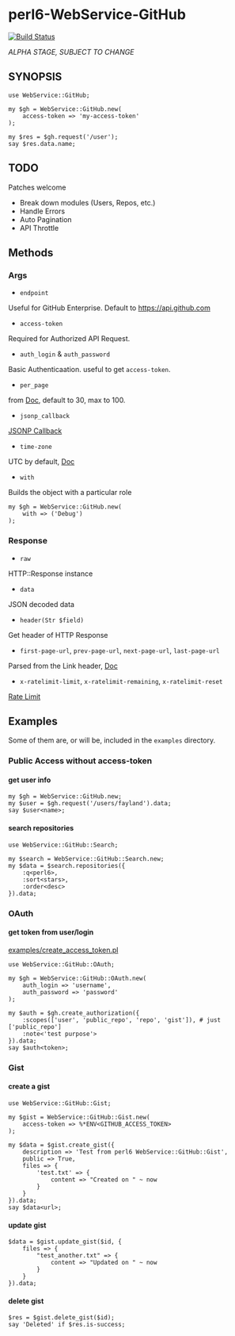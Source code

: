 # perl6-WebService-GitHub

[![Build Status](https://travis-ci.org/fayland/perl6-WebService-GitHub.svg?branch=master)](https://travis-ci.org/fayland/perl6-WebService-GitHub)

*ALPHA STAGE, SUBJECT TO CHANGE*

## SYNOPSIS

    use WebService::GitHub;

    my $gh = WebService::GitHub.new(
        access-token => 'my-access-token'
    );

    my $res = $gh.request('/user');
    say $res.data.name;

## TODO

Patches welcome

 * Break down modules (Users, Repos, etc.)
 * Handle Errors
 * Auto Pagination
 * API Throttle

## Methods

### Args

 * `endpoint`

Useful for GitHub Enterprise. Default to https://api.github.com

 * `access-token`

Required for Authorized API Request.

 * `auth_login` & `auth_password`

Basic Authenticaation. useful to get `access-token`.

 * `per_page`

from [Doc](https://developer.github.com/v3/#pagination), default to 30, max to 100.

 * `jsonp_callback`

[JSONP Callback](https://developer.github.com/v3/#json-p-callbacks)

 * `time-zone`

UTC by default, [Doc](https://developer.github.com/v3/#timezones)

 * `with`

 Builds the object with a particular role

```perl6
my $gh = WebService::GitHub.new(
    with => ('Debug')
);
```

### Response

 * `raw`

HTTP::Response instance

 * `data`

JSON decoded data

 * `header(Str $field)`

Get header of HTTP Response

 * `first-page-url`, `prev-page-url`, `next-page-url`, `last-page-url`

Parsed from the Link header, [Doc](https://developer.github.com/v3/#pagination)

 * `x-ratelimit-limit`, `x-ratelimit-remaining`, `x-ratelimit-reset`

[Rate Limit](https://developer.github.com/v3/#rate-limiting)

## Examples

Some of them are, or will be, included in the `examples` directory.

### Public Access without access-token

#### get user info

```perl6
my $gh = WebService::GitHub.new;
my $user = $gh.request('/users/fayland').data;
say $user<name>;
```

#### search repositories

```perl6
use WebService::GitHub::Search;

my $search = WebService::GitHub::Search.new;
my $data = $search.repositories({
    :q<perl6>,
    :sort<stars>,
    :order<desc>
}).data;
```

### OAuth

#### get token from user/login

[examples/create_access_token.pl](examples/create_access_token.pl)

```perl6
use WebService::GitHub::OAuth;

my $gh = WebService::GitHub::OAuth.new(
    auth_login => 'username',
    auth_password => 'password'
);

my $auth = $gh.create_authorization({
    :scopes(['user', 'public_repo', 'repo', 'gist']), # just ['public_repo']
    :note<'test purpose'>
}).data;
say $auth<token>;
```

### Gist

#### create a gist

```perl6
use WebService::GitHub::Gist;

my $gist = WebService::GitHub::Gist.new(
    access-token => %*ENV<GITHUB_ACCESS_TOKEN>
);

my $data = $gist.create_gist({
    description => 'Test from perl6 WebService::GitHub::Gist',
    public => True,
    files => {
        'test.txt' => {
            content => "Created on " ~ now
        }
    }
}).data;
say $data<url>;
```

#### update gist

```perl6
$data = $gist.update_gist($id, {
    files => {
        "test_another.txt" => {
            content => "Updated on " ~ now
        }
    }
}).data;
```

#### delete gist

```perl6
$res = $gist.delete_gist($id);
say 'Deleted' if $res.is-success;
```
